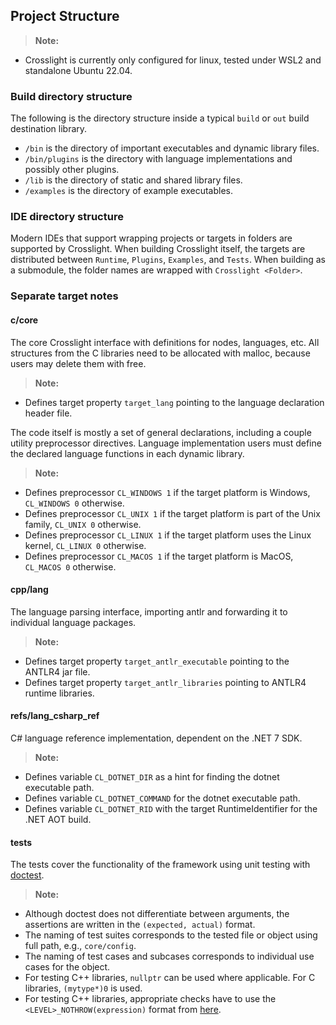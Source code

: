 ## Project Structure

> **Note:**
- Crosslight is currently only configured for linux, tested under WSL2 and standalone Ubuntu 22.04.

### Build directory structure

The following is the directory structure inside a typical `build` or `out` build destination library.

- `/bin` is the directory of important executables and dynamic library files.
- `/bin/plugins` is the directory with language implementations and possibly other plugins.
- `/lib` is the directory of static and shared library files.
- `/examples` is the directory of example executables.

### IDE directory structure

Modern IDEs that support wrapping projects or targets in folders are supported by Crosslight.
When building Crosslight itself, the targets are distributed between `Runtime`, `Plugins`, `Examples`, and `Tests`.
When building as a submodule, the folder names are wrapped with `Crosslight <Folder>`.

### Separate target notes

#### c/core

The core Crosslight interface with definitions for nodes, languages, etc.
All structures from the C libraries need to be allocated with malloc, because users may delete them with free.

> **Note:**
- Defines target property `target_lang` pointing to the language declaration header file.

The code itself is mostly a set of general declarations, including a couple utility preprocessor directives.
Language implementation users must define the declared language functions in each dynamic library.

> **Note:**
- Defines preprocessor `CL_WINDOWS 1` if the target platform is Windows, `CL_WINDOWS 0` otherwise.
- Defines preprocessor `CL_UNIX 1` if the target platform is part of the Unix family, `CL_UNIX 0` otherwise.
- Defines preprocessor `CL_LINUX 1` if the target platform uses the Linux kernel, `CL_LINUX 0` otherwise.
- Defines preprocessor `CL_MACOS 1` if the target platform is MacOS, `CL_MACOS 0` otherwise. 

#### cpp/lang

The language parsing interface, importing antlr and forwarding it to individual language packages.

> **Note:**
- Defines target property `target_antlr_executable` pointing to the ANTLR4 jar file.
- Defines target property `target_antlr_libraries` pointing to ANTLR4 runtime libraries.

#### refs/lang_csharp_ref

C# language reference implementation, dependent on the .NET 7 SDK.

> **Note:**
- Defines variable `CL_DOTNET_DIR` as a hint for finding the dotnet executable path.
- Defines variable `CL_DOTNET_COMMAND` for the dotnet executable path.
- Defines variable `CL_DOTNET_RID` with the target RuntimeIdentifier for the .NET AOT build.

#### tests

The tests cover the functionality of the framework using unit testing with [doctest](https://github.com/doctest/doctest).

> **Note:**
- Although doctest does not differentiate between arguments, the assertions are written in the `(expected, actual)` format.
- The naming of test suites corresponds to the tested file or object using full path, e.g., `core/config`.
- The naming of test cases and subcases corresponds to individual use cases for the object.
- For testing C++ libraries, `nullptr` can be used where applicable. For C libraries, `(mytype*)0` is used.
- For testing C++ libraries, appropriate checks have to use the `<LEVEL>_NOTHROW(expression)` format from [here](https://github.com/doctest/doctest/blob/master/doc/markdown/assertions.md#exceptions).
